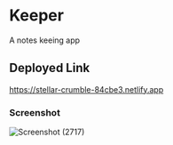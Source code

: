 # Keeper
A notes keeing app

## Deployed Link
https://stellar-crumble-84cbe3.netlify.app

### Screenshot
![Screenshot (2717)](https://user-images.githubusercontent.com/103516250/218711364-be7a8e69-4953-4ff2-a6d4-1708c459e8cf.png)
